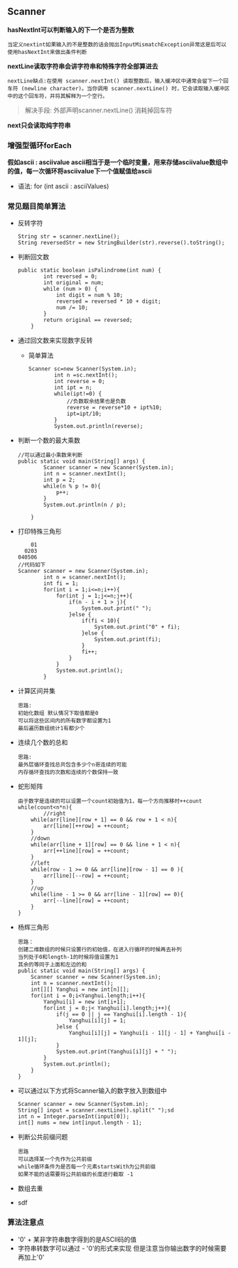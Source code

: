 ## Scanner

**hasNextInt可以判断输入的下一个是否为整数**

```
当定义nextint如果输入的不是整数的话会抛出InputMismatchException异常这是后可以使用hasNextInt来做出条件判断
```



**nextLine读取字符串会讲字符串和特殊字符全部算进去**

```
nextLine缺点:在使用 scanner.nextInt() 读取整数后，输入缓冲区中通常会留下一个回车符 (newline character)。当你调用 scanner.nextLine() 时，它会读取输入缓冲区中的这个回车符，并将其解释为一个空行。
```

> 解决手段: 外部声明scanner.nextLine() 消耗掉回车符

**next只会读取纯字符串**

### 增强型循环forEach

**假如ascii : asciivalue ascii相当于是一个临时变量，用来存储asciivalue数组中的值，每一次循环将asciivalue下一个值赋值给ascii**

* 语法: for (int ascii : asciiValues)



### 常见题目简单算法

* 反转字符

    ```
    String str = scanner.nextLine();
    String reversedStr = new StringBuilder(str).reverse().toString();
    ```

* 判断回文数

    ```
    public static boolean isPalindrome(int num) {
            int reversed = 0;
            int original = num;
            while (num > 0) {
                int digit = num % 10;
                reversed = reversed * 10 + digit;
                num /= 10;
            }
            return original == reversed;
        }
    ```

* 通过回文数来实现数字反转

    * 简单算法

        ```
        Scanner sc=new Scanner(System.in);
                int n =sc.nextInt();
                int reverse = 0;
                int ipt = n;
                while(ipt!=0) {
                    //负数取余结果也是负数
                    reverse = reverse*10 + ipt%10;
                    ipt=ipt/10;
                }
                System.out.println(reverse);
        ```

    

* 判断一个数的最大乘数

    ```
    //可以通过最小乘数来判断
    public static void main(String[] args) {
            Scanner scanner = new Scanner(System.in);
            int n = scanner.nextInt();
            int p = 2;
            while(n % p != 0){
                p++;
            }
            System.out.println(n / p);
    
        }
    
    ```

* 打印特殊三角形

    ```
        01
      0203
    040506
    //代码如下
    Scanner scanner = new Scanner(System.in);
            int n = scanner.nextInt();
            int fi = 1;
            for(int i = 1;i<=n;i++){
                for(int j = 1;j<=n;j++){
                    if(n - i + 1 > j){
                        System.out.print(" ");
                    }else {
                        if(fi < 10){
                            System.out.print("0" + fi);
                        }else {
                            System.out.print(fi);
                        }
                        fi++;
                    }
                }
                System.out.println();
            }
    ```

    

* 计算区间并集

    ```
    思路:
    初始化数组 默认情况下取值都是0
    可以将这些区间内的所有数字都设置为1
    最后遍历数组统计1有都少个
    ```

    

* 连续几个数的总和

    ```
    思路:
    最外层循环查找总共包含多少个n哥连续的可能
    内存循环查找的次数和连续的个数保持一致
    ```

* 蛇形矩阵

    ```
    由于数字是连续的可以设置一个count初始值为1，每一个方向推移时++count
    while(count<n*n){
    		//right
        while(arr[line][row + 1] == 0 && row + 1 < n){
            arr[line][++row] = ++count;
        }
        //down
        while(arr[line + 1][row] == 0 && line + 1 < n){
            arr[++line][row] = ++count;
        }
        //left
        while(row - 1 >= 0 && arr[line][row - 1] == 0 ){
            arr[line][--row] = ++count;
        }
        //up
        while(line - 1 >= 0 && arr[line - 1][row] == 0){
            arr[--line][row] = ++count;
        }
    }
    ```

    

* 杨辉三角形

    ```
    思路：
    创建二维数组的时候只设置行的初始值，在进入行循环的时候再去补列
    当列处于0和length-1的时候将值设置为1
    其余的等同于上面和左边的和
    public static void main(String[] args) {
        Scanner scanner = new Scanner(System.in);
        int n = scanner.nextInt();
        int[][] Yanghui = new int[n][];
        for(int i = 0;i<Yanghui.length;i++){
            Yanghui[i] = new int[i+1];
            for(int j = 0;j< Yanghui[i].length;j++){
                if(j == 0 || j == Yanghui[i].length - 1){
                    Yanghui[i][j] = 1;
                }else {
                    Yanghui[i][j] = Yanghui[i - 1][j - 1] + Yanghui[i - 1][j];
                }
                System.out.print(Yanghui[i][j] + " ");
            }
            System.out.println();
        }
    }
    ```

    

* 可以通过以下方式将Scanner输入的数字放入到数组中

    ```
    Scanner scanner = new Scanner(System.in);
    String[] input = scanner.nextLine().split(" ");sd
    int n = Integer.parseInt(input[0]);
    int[] nums = new int[input.length - 1];
    ```

    

* 判断公共前缀问题

    ```
    思路
    可以选择某一个先作为公共前缀
    while循环条件为是否每一个元素startsWith为公共前缀
    如果不能的话需要将公共前缀的长度进行截取 -1
    ```

    

* 数组去重

* sdf



### 算法注意点

* '0' + 某非字符串数字得到的是ASCII码的值
* 字符串转数字可以通过 - '0'的形式来实现 但是注意当你输出数字的时候需要再加上'0'

